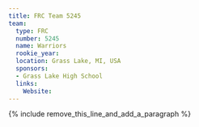 ```yaml
---
title: FRC Team 5245
team:
  type: FRC
  number: 5245
  name: Warriors
  rookie_year:
  location: Grass Lake, MI, USA
  sponsors:
  - Grass Lake High School
  links:
    Website:
---
```


{% include remove_this_line_and_add_a_paragraph %}